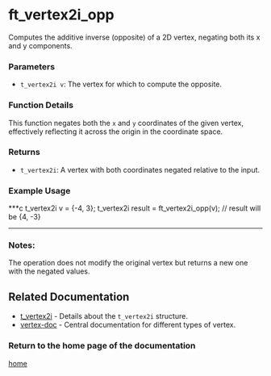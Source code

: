 # ft_vertex2i_opp
Computes the additive inverse (opposite) of a 2D vertex, negating both its x and y components.

### Parameters
- `t_vertex2i v`: The vertex for which to compute the opposite.

### Function Details
This function negates both the `x` and `y` coordinates of the given vertex, effectively reflecting it across the origin in the coordinate space.

### Returns
- `t_vertex2i`: A vertex with both coordinates negated relative to the input.

### Example Usage
***c
t_vertex2i v = {-4, 3};
t_vertex2i result = ft_vertex2i_opp(v);
// result will be {4, -3}
***

### Notes:
The operation does not modify the original vertex but returns a new one with the negated values.

## Related Documentation
- [t_vertex2i](./t_vertex2i.md) - Details about the `t_vertex2i` structure.
- [vertex-doc](../vertex-doc.md) - Central documentation for different types of vertex.

### Return to the home page of the documentation
[home](../../home.md)